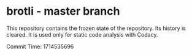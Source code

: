 # brotli - master branch

This repository contains the frozen state of the repository.
Its history is cleared. It is used only for static code
analysis with Codacy.

Commit Time: 1714535696